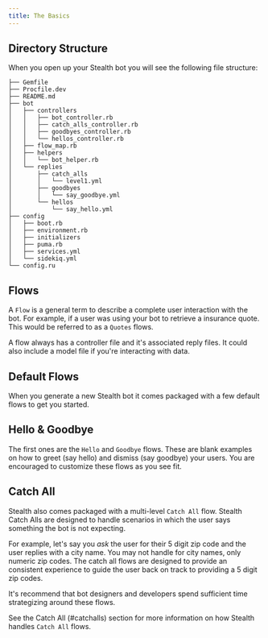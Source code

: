 ```yaml
---
title: The Basics
---
```


## Directory Structure

When you open up your Stealth bot you will see the following file structure:

```
├── Gemfile
├── Procfile.dev
├── README.md
├── bot
│   ├── controllers
│   │   ├── bot_controller.rb
│   │   ├── catch_alls_controller.rb
│   │   ├── goodbyes_controller.rb
│   │   └── hellos_controller.rb
│   ├── flow_map.rb
│   ├── helpers
│   │   └── bot_helper.rb
│   └── replies
│       ├── catch_alls
│       │   └── level1.yml
│       ├── goodbyes
│       │   └── say_goodbye.yml
│       └── hellos
│           └── say_hello.yml
├── config
│   ├── boot.rb
│   ├── environment.rb
│   ├── initializers
│   ├── puma.rb
│   ├── services.yml
│   └── sidekiq.yml
└── config.ru
```

## Flows

A `Flow` is a general term to describe a complete user interaction with the bot. For example, if a user was using your bot to retrieve a insurance quote. This would be referred to as a `Quotes` flows.

A flow always has a controller file and it's associated reply files. It could also include a model file if you're interacting with data.

## Default Flows

When you generate a new Stealth bot it comes packaged with a few default flows to get you started.

## Hello & Goodbye

The first ones are the `Hello` and `Goodbye` flows. These are blank examples on how to greet (say hello) and dismiss (say goodbye) your users. You are encouraged to customize these flows as you see fit.

## Catch All

Stealth also comes packaged with a multi-level `Catch All` flow. Stealth Catch Alls are designed to handle scenarios in which the user says something the bot is not expecting.

For example, let's say you *ask* the user for their 5 digit zip code and the user replies with a city name. You may not handle for city names, only numeric zip codes. The catch all flows are designed to provide an consistent experience to guide the user back on track to providing a 5 digit zip codes.

It's recommend that bot designers and developers spend sufficient time strategizing around these flows.

See the Catch All (#catchalls) section for more information on how Stealth handles `Catch All` flows.

